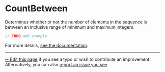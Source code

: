 # CountBetween

Determines whether or not the number of elements in the sequence is between an
inclusive range of minimum and maximum integers.

```c# --destination-file ../code/Program.cs --region statements --project ../code/TryMoreLinq.csproj
// TODO add example
```

For more details, [see the documentation][doc].

---

[&#x270F; Edit this page][edit] if you see a typo or wish to contribute an
improvement. Alternatively, you can also [report an issue you see][issue].


[edit]: https://github.com/morelinq/try/edit/master/m/count-between.md
[issue]: https://github.com/morelinq/try/issues/new?title=CountBetween
[doc]: https://morelinq.github.io/3.1/ref/api/html/M_MoreLinq_MoreEnumerable_CountBetween__1.htm
